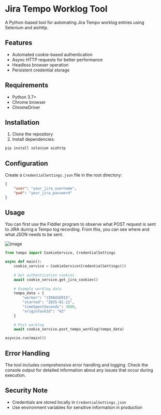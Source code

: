 # Jira Tempo Worklog Tool

A Python-based tool for automating Jira Tempo worklog entries using Selenium and aiohttp.

## Features

- Automated cookie-based authentication
- Async HTTP requests for better performance
- Headless browser operation
- Persistent credential storage

## Requirements

- Python 3.7+
- Chrome browser
- ChromeDriver

## Installation

1. Clone the repository
2. Install dependencies:
```bash
pip install selenium aiohttp
```

## Configuration

Create a `CredentialSettings.json` file in the root directory:

```json
{
    "user": "your_jira_username",
    "pwd": "your_jira_password"
}
```

## Usage

You can first use the Fiddler program to observe what POST request is sent to JIRA during a Tempo log recording. From this, you can see where and what JSON needs to be sent.

![image](https://github.com/user-attachments/assets/b12f26f0-35c2-4442-8060-fd6a77aac7a3)

```python
from tempo import CookieService, CredentialSettings

async def main():
    cookie_service = CookieService(CredentialSettings())
    
    # Get authentication cookies
    await cookie_service.get_jira_cookies()
    
    # Example worklog data
    tempo_data = {
        "worker": "JIRAUSER15",
        "started": "2025-01-22",
        "timeSpentSeconds": 3600,
        "originTaskId": "42"
    }
    
    # Post worklog
    await cookie_service.post_tempo_worklog(tempo_data)

asyncio.run(main())
```

## Error Handling

The tool includes comprehensive error handling and logging. Check the console output for detailed information about any issues that occur during execution.

## Security Note

- Credentials are stored locally in `CredentialSettings.json`
- Use environment variables for sensitive information in production
